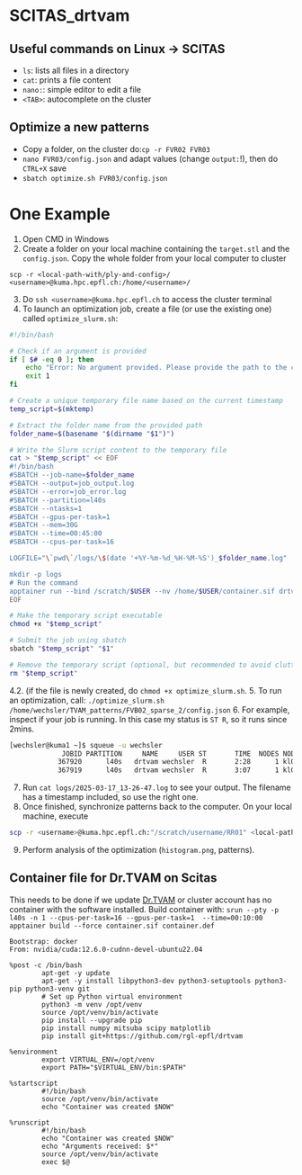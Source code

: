 # SCITAS_drtvam

## Useful commands on Linux -> SCITAS
* `ls`: lists all files in a directory
* `cat`: prints a file content
* `nano:`: simple editor to edit a file
* `<TAB>`: autocomplete on the cluster


## Optimize a new patterns
* Copy a folder, on the cluster do:`cp -r FVR02 FVR03`
* `nano FVR03/config.json` and adapt values (change `output:`!), then do `CTRL+X` save
* `sbatch optimize.sh FVR03/config.json`


# One Example
1. Open CMD in Windows
2. Create a folder on your local machine containing the `target.stl` and the `config.json`. Copy the whole folder from your local computer to cluster
```
scp -r <local-path-with/ply-and-config>/ <username>@kuma.hpc.epfl.ch:/home/<username>/
```
3. Do `ssh <username>@kuma.hpc.epfl.ch` to access the cluster terminal
4. To launch an optimization job, create a file (or use the existing one) called `optimize_slurm.sh`:
```bash
#!/bin/bash

# Check if an argument is provided
if [ $# -eq 0 ]; then
    echo "Error: No argument provided. Please provide the path to the config file."
    exit 1
fi

# Create a unique temporary file name based on the current timestamp
temp_script=$(mktemp)

# Extract the folder name from the provided path
folder_name=$(basename "$(dirname "$1")")

# Write the Slurm script content to the temporary file
cat > "$temp_script" << EOF
#!/bin/bash
#SBATCH --job-name=$folder_name
#SBATCH --output=job_output.log
#SBATCH --error=job_error.log
#SBATCH --partition=l40s
#SBATCH --ntasks=1
#SBATCH --gpus-per-task=1
#SBATCH --mem=30G
#SBATCH --time=00:45:00
#SBATCH --cpus-per-task=16

LOGFILE="\`pwd\`/logs/\$(date '+%Y-%m-%d_%H-%M-%S')_$folder_name.log"

mkdir -p logs
# Run the command
apptainer run --bind /scratch/$USER --nv /home/$USER/container.sif drtvam \$1 >> "\$LOGFILE" 2>&1
EOF

# Make the temporary script executable
chmod +x "$temp_script"

# Submit the job using sbatch
sbatch "$temp_script" "$1"

# Remove the temporary script (optional, but recommended to avoid clutter)
rm "$temp_script"

```
4.2. (if the file is newly created, do `chmod +x optimize_slurm.sh`.
5. To run an optimization, call: `./optimize_slurm.sh /home/wechsler/TVAM_patterns/FVB02_sparse_2/config.json`
6. For example, inspect if your job is running. In this case my status is `ST R`, so it runs since 2mins.
```bash
[wechsler@kuma1 ~]$ squeue -u wechsler
             JOBID PARTITION     NAME     USER ST       TIME  NODES NODELIST(REASON)
            367920      l40s   drtvam wechsler  R       2:28      1 kl001
            367919      l40s   drtvam wechsler  R       3:07      1 kl001
```
7. Run `cat logs/2025-03-17_13-26-47.log` to see your output. The filename has a timestamp included, so use the right one.
8. Once finished, synchronize patterns back to the computer. On your local machine, execute 
```bash
scp -r <username>@kuma.hpc.epfl.ch:"/scratch/username/RR01" <local-path>/<where-you-want>
```
9. Perform analysis of the optimization (`histogram.png`, patterns).


## Container file for Dr.TVAM on Scitas
This needs to be done if we update [Dr.TVAM](https://github.com/rgl-epfl/drtvam) or cluster account has no container with the software installed.
Build container with: `srun --pty -p l40s -n 1 --cpus-per-task=16 --gpus-per-task=1  --time=00:10:00 apptainer build --force container.sif container.def`
```
Bootstrap: docker
From: nvidia/cuda:12.6.0-cudnn-devel-ubuntu22.04

%post -c /bin/bash
        apt-get -y update
        apt-get -y install libpython3-dev python3-setuptools python3-pip python3-venv git
        # Set up Python virtual environment
        python3 -m venv /opt/venv
        source /opt/venv/bin/activate
        pip install --upgrade pip
        pip install numpy mitsuba scipy matplotlib
        pip install git+https://github.com/rgl-epfl/drtvam

%environment
        export VIRTUAL_ENV=/opt/venv
        export PATH="$VIRTUAL_ENV/bin:$PATH"

%startscript
        #!/bin/bash
        source /opt/venv/bin/activate
        echo "Container was created $NOW"

%runscript
        #!/bin/bash
        echo "Container was created $NOW"
        echo "Arguments received: $*"
        source /opt/venv/bin/activate
        exec $@
```
